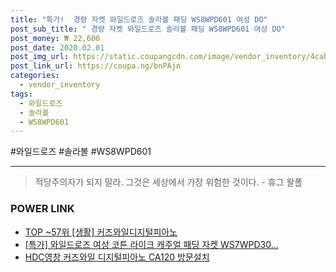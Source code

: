 ```yaml
--- 
title: "특가!  경량 자켓 와일드로즈 솔라볼 패딩 WS8WPD601 여성 DO" 
post_sub_title: " 경량 자켓 와일드로즈 솔라볼 패딩 WS8WPD601 여성 DO" 
post_money: ₩ 22,600 
post_date: 2020.02.01 
post_img_url: https://static.coupangcdn.com/image/vendor_inventory/4cab/e0d19935d1ba837a0283e1ecae3a207a1d822e757d8c573c44cf911df5fa.jpg 
post_link_url: https://coupa.ng/bnPAjn 
categories: 
  - vendor_inventory 
tags: 
  - 와일드로즈 
  - 솔라볼 
  - WS8WPD601 
--- 
```

  #와일드로즈 #솔라볼 #WS8WPD601 
<hr> 

> 적당주의자가 되지 말라. 그것은 세상에서 가장 위험한 것이다. - 휴그 왈폴 


### POWER LINK

* <a href="https://blog.naver.com/an0733/221792152387" target="_blank"> TOP ~57위 [생활] 커즈와일디지털피아노</a>
* <a href="https://blog.naver.com/santokki14/221792605310" target="_blank">[특가] 와일드로즈 여성 코튼 라이크 캐주얼 패딩 자켓 WS7WPD30...</a>
* <a href="https://blog.naver.com/fasyy4321/221792675174" target="_blank">HDC영창 커즈와일 디지털피아노 CA120 방문설치</a>
